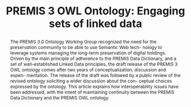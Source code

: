 ---
abstract: The PREMIS 3.0 Ontology Working Group recognized the need for the preservation
  community to be able to use Semantic Web tech- nology to leverage systems managing
  the long-term preservation of digital holdings. Driven by the main principle of
  adherence to the PREMIS Data Dictionary, and a set of well-established Linked Data
  principles, the draft release of the PREMIS 3 OWL ontology comes after two years
  of conceptualization, discussion and experi- mentation. The release of the draft
  was followed by a public review of the revised ontology soliciting a wider discussion
  about the con- ceptual choices expressed by the ontology. This article explains
  how interoperability issues have been addressed, with the intent of maintaining
  continuity between the PREMIS Data Dictionary and the PREMIS OWL ontology.
creators:
- Guenther, Rebecca
- Blair, Charles
- Bountouri, Lina
- Caron, Bertrand
- Di Iorio, Angela
- Cowles, Esme
- Russey Roke, Elizabeth
- McLellan, Evelyn
date: null
document_url: https://services.phaidra.univie.ac.at/api/object/o:923631/download
grand_parent: iPRES
institutions: []
keywords:
- boston
landing_page_url: https://phaidra.univie.ac.at/o:923631
language: eng
layout: publication
license: CC BY 4.0 International
notes_url: null
parent: iPRES 2018
presentation_url: null
publication_type: paper
size: 571538
source_name: iPRES
title: 'PREMIS 3 OWL Ontology: Engaging sets of linked data'
year: 2018
---